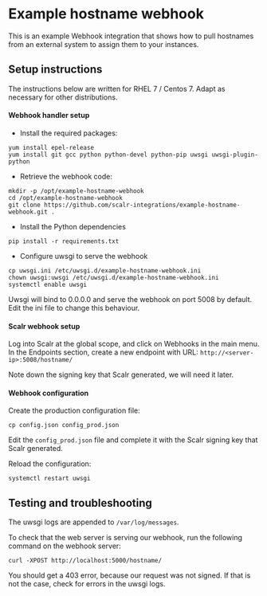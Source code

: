 # Example hostname webhook

This is an example Webhook integration that shows how to pull hostnames from an external
system to assign them to your instances.

## Setup instructions

The instructions below are written for RHEL 7 / Centos 7. Adapt as necessary for other distributions.

#### Webhook handler setup

- Install the required packages:
```
yum install epel-release
yum install git gcc python python-devel python-pip uwsgi uwsgi-plugin-python
```
- Retrieve the webhook code:
```
mkdir -p /opt/example-hostname-webhook
cd /opt/example-hostname-webhook
git clone https://github.com/scalr-integrations/example-hostname-webhook.git .
```
- Install the Python dependencies
```
pip install -r requirements.txt
```
- Configure uwsgi to serve the webhook
```
cp uwsgi.ini /etc/uwsgi.d/example-hostname-webhook.ini
chown uwsgi:uwsgi /etc/uwsgi.d/example-hostname-webhook.ini
systemctl enable uwsgi
```
Uwsgi will  bind to 0.0.0.0 and serve the webhook on port 5008 by default. Edit the ini file to change
this behaviour.

#### Scalr webhook setup

Log into Scalr at the global scope, and click on Webhooks in the main menu.
In the Endpoints section, create a new endpoint with URL: `http://<server-ip>:5008/hostname/`

Note down the signing key that Scalr generated, we will need it later.

#### Webhook configuration

Create the production configuration file:
```
cp config.json config_prod.json
```

Edit the `config_prod.json` file and complete it with the Scalr signing key that Scalr generated.

Reload the configuration:
```
systemctl restart uwsgi
```

## Testing and troubleshooting

The uwsgi logs are appended to `/var/log/messages`.

To check that the web server is serving our webhook, run the following command on the webhook server:
```
curl -XPOST http://localhost:5000/hostname/
```

You should get a 403 error, because our request was not signed. If that is not the case, check for errors in the uwsgi logs.



